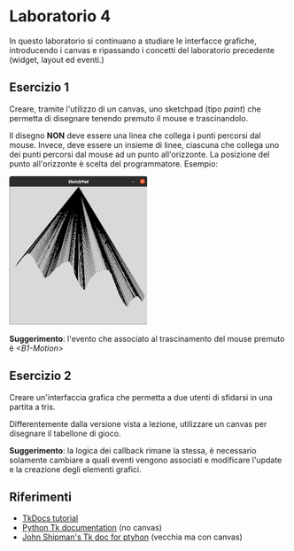 # Laboratorio 4
In questo laboratorio si continuano a studiare le interfacce grafiche, introducendo i canvas e ripassando i concetti del laboratorio precedente (widget, layout ed eventi.)


## Esercizio 1
Creare, tramite l'utilizzo di un canvas,
uno sketchpad (tipo *paint*) che permetta di disegnare tenendo premuto il mouse e trascinandolo.

Il disegno **NON** deve essere una linea che collega i punti percorsi dal mouse.
Invece, deve essere un insieme di linee, ciascuna che collega uno dei punti percorsi
dal mouse ad un punto all'orizzonte.
La posizione del punto all'orizzonte è scelta del programmatore. Esempio:

![Sketchpad](img/sketchpad.png)

**Suggerimento**: l'evento che associato al trascinamento del mouse premuto è *\<B1-Motion\>*


## Esercizio 2
Creare un'interfaccia grafica che permetta a due utenti di sfidarsi in una partita a tris.

Differentemente dalla versione vista a lezione,
utilizzare un canvas per disegnare il tabellone di gioco.

**Suggerimento**: la logica dei callback rimane la stessa,
è necessario solamente cambiare a quali eventi vengono associati e modificare l'update e la creazione degli elementi grafici.

## Riferimenti
- [TkDocs tutorial](https://tkdocs.com/index.html)
- [Python Tk documentation](https://docs.python.org/3/library/tkinter.html) (no canvas)
- [John Shipman's Tk doc for ptyhon](https://tkdocs.com/shipman/intro.html) (vecchia ma con canvas)
